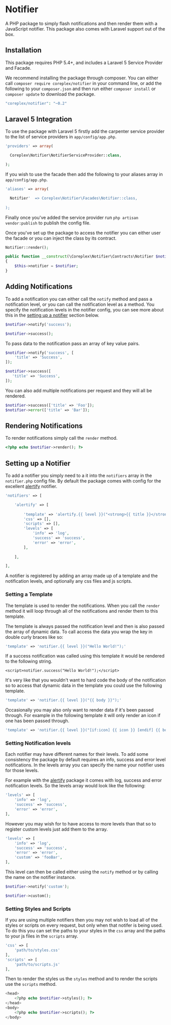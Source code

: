 # Notifier

A PHP package to simply flash notifications and then render them with a JavaScript notifier. This package also comes 
with Laravel support out of the box.

## Installation
This package requires PHP 5.4+, and includes a Laravel 5 Service Provider and Facade.

We recommend installing the package through composer. You can either call `composer require coreplex/notifier` in your 
command line, or add the following to your `composer.json` and then run either `composer install` or `composer update` 
to download the package.

```php
"coreplex/notifier": "~0.2"
```

## Laravel 5 Integration

To use the package with Laravel 5 firstly add the carpenter service provider to the list of service providers 
in `app/config/app.php`.

```php
'providers' => array(

  Coreplex\Notifier\NotifierServiceProvider::class,

);
```

If you wish to use the facade then add the following to your aliases array in `app/config/app.php`.

```php
'aliases' => array(

  Notifier'  => Coreplex\Notifier\Facades\Notifier::class,
  
);
```

Finally once you've added the service provider run `php artisan vendor:publish` to publish the config file.

Once you've set up the package to access the notifier you can either user the facade or you can inject the class by its
contract.

```php
Notifier::render();

public function __construct(\Coreplex\Notifier\Contracts\Notifier $notifier)
{
    $this->notifier = $notifier;
}
```

## Adding Notifications

To add a notification you can either call the `notify` method and pass a notification level, or you can call the 
notification level as a method. You specify the notification levels in the notifier config, you can see more about this 
in the [setting up a notifier](#setting-up-a-notifier) section below.

```php
$notifier->notify('success');

$notifier->success();
```

To pass data to the notification pass an array of key value pairs.

```php
$notifier->notify('success', [
    'title' => 'Success',
]);

$notifier->success([
   'title' => 'Success',
]);
```

You can also add multiple notifications per request and they will all be rendered.
 
```php
$notifier->success(['title' => 'Foo']);
$notifier->error(['title' => 'Bar']);
```

## Rendering Notifications

To render notifications simply call the `render` method.

```php
<?php echo $notifier->render(); ?>
```

## Setting up a Notifier

To add a notifier you simply need to a it into the `notifiers` array in the `notifier.php` config file. By default the 
package comes with config for the excellent [alertify](http://fabien-d.github.io/alertify.js/) notifier.

```php
'notifiers' => [

    'alertify' => [
    
        'template' => 'alertify.{{ level }}("<strong>{{ title }}</strong><br>{{ message }}");',
        'css' => [],
        'scripts' => [],
        'levels' => [
            'info' => 'log',
            'success' => 'success',
            'error' => 'error',
        ],
    
    ],

],
```

A notifier is registered by adding an array made up of a template and the notification levels, and optionally any css 
files and js scripts.

### Setting a Template

The template is used to render the notifications. When you call the `render` method it will loop through all of the 
notifications and render them to this template.

The template is always passed the notification level and then is also passed the array of dynamic data. To call access 
the data you wrap the key in double curly braces like so:

```php
'template' => 'notifier.{{ level }}("Hello World!");'
```

If a success notification was called using this template it would be rendered to the following string.

    <script>notifier.success("Hello World!");</script>
    
It's very like that you wouldn't want to hard code the body of the notification so to access that dynamic data in the 
template you could use the following template.

```php
'template' => 'notifier.{{ level }}("{{ body }}");'
```

Occasionally you may also only want to render data if it's been passed through. For example in the following template 
it will only render an icon if one has been passed through.

```php
'template' => 'notifier.{{ level }}("[if:icon] {{ icon }} [endif] {{ body }}");
```

### Setting Notification levels

Each notifier may have different names for their levels. To add some consistency the package by default requires an info,
success and error level notifications. In the levels array you can specify the name your notifier uses for those levels.

For example with the [alertify](http://fabien-d.github.io/alertify.js/) package it comes with log, success and error  
notification levels. So the levels array would look like the following:

```php
'levels' => [
    'info' => 'log',
    'success' => 'success',
    'error' => 'error',
],
```

However you may wish for to have access to more levels than that so to register custom levels just add them to the 
array.

```php
'levels' => [
    'info' => 'log',
    'success' => 'success',
    'error' => 'error',
    'custom' => 'fooBar',
],
```

This level can then be called either using the `notify` method or by calling the name on the notifier instance.

```php
$notifier->notify('custom');

$notifier->custom();
```

### Setting Styles and Scripts

If you are using multiple notifiers then you may not wish to load all of the styles or scripts on every request, but 
 only when that notifer is being used. To do this you can set the paths to your styles in the `css` array and the paths
 to your js files in the `scripts` array.
 
```php
'css' => [
    'path/to/styles.css'
],
'scripts' => [
    'path/to/scripts.js'
],
```

Then to render the styles us the `styles` method and to render the scripts use the `scripts` method.

```php
<head>
    <?php echo $notifier->styles(); ?>
</head>
<body>
    <?php echo $notifier->scripts(); ?>
</body>
```